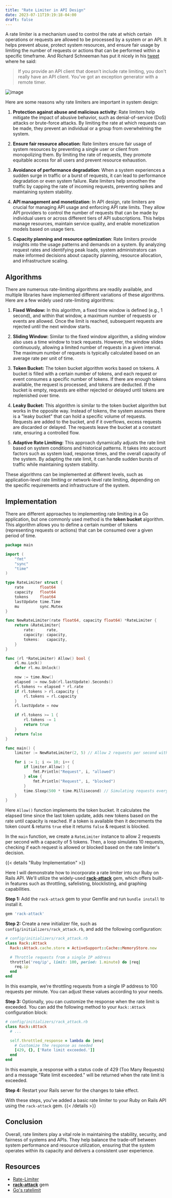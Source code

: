 ```yaml
---
title: "Rate Limiter in API Design"
date: 2023-07-11T19:19:18-04:00
draft: false
---
```


A rate limiter is a mechanism used to control the rate at which certain operations or requests are allowed to be processed by a system or an API. It helps prevent abuse, protect system resources, and ensure fair usage by limiting the number of requests or actions that can be performed within a specific timeframe. And Richard Schneeman has put it nicely in his [tweet](https://twitter.com/schneems/status/1138899094137651200?s=20) where he said:
> If you provide an API client that doesn't include rate limiting, you don't really have an API client. You've got an exception generator with a remote timer.

![image](/funnel.png#center)

Here are some reasons why rate limiters are important in system design:

1. **Protection against abuse and malicious activity**: Rate limiters help mitigate the impact of abusive behavior, such as denial-of-service (DoS) attacks or brute-force attacks. By limiting the rate at which requests can be made, they prevent an individual or a group from overwhelming the system.

2. **Ensure fair resource allocation**: Rate limiters ensure fair usage of system resources by preventing a single user or client from monopolizing them. By limiting the rate of requests, they promote equitable access for all users and prevent resource exhaustion.

3. **Avoidance of performance degradation**: When a system experiences a sudden surge in traffic or a burst of requests, it can lead to performance degradation or even system failure. Rate limiters help smoothen the traffic by capping the rate of incoming requests, preventing spikes and maintaining system stability.

4. **API management and monetization**: In API design, rate limiters are crucial for managing API usage and enforcing API rate limits. They allow API providers to control the number of requests that can be made by individual users or across different tiers of API subscriptions. This helps manage resources, maintain service quality, and enable monetization models based on usage tiers.

5. **Capacity planning and resource optimization**: Rate limiters provide insights into the usage patterns and demands on a system. By analyzing request rates and identifying peak loads, system administrators can make informed decisions about capacity planning, resource allocation, and infrastructure scaling.


## Algorithms

There are numerous rate-limiting algorithms are readily available, and multiple libraries have implemented different variations of these algorithms. Here are a few widely used rate-limiting algorithms:

1. **Fixed Window:** In this algorithm, a fixed time window is defined (e.g., 1 second), and within that window, a maximum number of requests or events are allowed. Once the limit is reached, subsequent requests are rejected until the next window starts.

2. **Sliding Window:** Similar to the fixed window algorithm, a sliding window also uses a time window to track requests. However, the window slides continuously, allowing a limited number of requests in a given interval. The maximum number of requests is typically calculated based on an average rate per unit of time.

3. **Token Bucket:** The token bucket algorithm works based on tokens. A bucket is filled with a certain number of tokens, and each request or event consumes a specific number of tokens. If there are enough tokens available, the request is processed, and tokens are deducted. If the bucket is empty, requests are either rejected or delayed until tokens are replenished over time.

4. **Leaky Bucket:** This algorithm is similar to the token bucket algorithm but works in the opposite way. Instead of tokens, the system assumes there is a "leaky bucket" that can hold a specific volume of requests. Requests are added to the bucket, and if it overflows, excess requests are discarded or delayed. The requests leave the bucket at a constant rate, ensuring a controlled flow.

5. **Adaptive Rate Limiting:** This approach dynamically adjusts the rate limit based on system conditions and historical patterns. It takes into account factors such as system load, response times, and the overall capacity of the system. By adapting the rate limit, it can handle sudden bursts of traffic while maintaining system stability.

These algorithms can be implemented at different levels, such as application-level rate limiting or network-level rate limiting, depending on the specific requirements and infrastructure of the system.

## Implementation

There are different approaches to implementing rate limiting in a Go application, but one commonly used method is the **token bucket** algorithm. This algorithm allows you to define a certain number of tokens (representing requests or actions) that can be consumed over a given period of time.

```go
package main

import (
	"fmt"
	"sync"
	"time"
)

type RateLimiter struct {
	rate       float64
	capacity   float64
	tokens     float64
	lastUpdate time.Time
	mu         sync.Mutex
}

func NewRateLimiter(rate float64, capacity float64) *RateLimiter {
	return &RateLimiter{
		rate:     rate,
		capacity: capacity,
		tokens:   capacity,
	}
}

func (rl *RateLimiter) Allow() bool {
	rl.mu.Lock()
	defer rl.mu.Unlock()

	now := time.Now()
	elapsed := now.Sub(rl.lastUpdate).Seconds()
	rl.tokens += elapsed * rl.rate
	if rl.tokens > rl.capacity {
		rl.tokens = rl.capacity
	}
	rl.lastUpdate = now

	if rl.tokens >= 1 {
		rl.tokens -= 1
		return true
	}
	return false
}

func main() {
	limiter := NewRateLimiter(2, 5) // Allow 2 requests per second with a capacity of 5 tokens

	for i := 1; i <= 10; i++ {
		if limiter.Allow() {
			fmt.Println("Request", i, "allowed")
		} else {
			fmt.Println("Request", i, "blocked")
		}
		time.Sleep(500 * time.Millisecond) // Simulating requests every 500 milliseconds
	}
}

```
Here `Allow()` function implements the token bucket. It calculates the elapsed time since the last token update, adds new tokens based on the rate until capacity is reached. If a token is available then it decrements the token count & returns `true` else it returns `false` & request is blocked.

In the `main` function, we create a `RateLimiter` instance to allow 2 requests per second with a capacity of 5 tokens. Then, a loop simulates 10 requests, checking if each request is allowed or blocked based on the rate limiter's decision.


{{< details "Ruby Implementation" >}}

Here I will demonstrate how to incorporate a rate limiter into our Ruby on Rails API. We'll utilize the widely-used **[rack-attack](https://github.com/rack/rack-attack)** gem, which offers built-in features such as throttling, safelisting, blocklisting, and graphing capabilities.

**Step 1:** Add the `rack-attack` gem to your Gemfile and run `bundle install` to install it.

```ruby
gem 'rack-attack'
```

**Step 2:** Create a new initializer file, such as `config/initializers/rack_attack.rb`, and add the following configuration:

```ruby
# config/initializers/rack_attack.rb
class Rack::Attack
  Rack::Attack.cache.store = ActiveSupport::Cache::MemoryStore.new

  # Throttle requests from a single IP address
  throttle('req/ip', limit: 100, period: 1.minute) do |req|
    req.ip
  end
end
```

In this example, we're throttling requests from a single IP address to 100 requests per minute. You can adjust these values according to your needs.


**Step 3:** Optionally, you can customize the response when the rate limit is exceeded. You can add the following method to your `Rack::Attack` configuration block:

```ruby
# config/initializers/rack_attack.rb
class Rack::Attack
  # ...

  self.throttled_response = lambda do |env|
    # Customize the response as needed
    [429, {}, ['Rate limit exceeded.']]
  end
end
```

In this example, a response with a status code of 429 (Too Many Requests) and a message "Rate limit exceeded." will be returned when the rate limit is exceeded.

**Step 4:** Restart your Rails server for the changes to take effect.

With these steps, you've added a basic rate limiter to your Ruby on Rails API using the `rack-attack` gem.
{{< /details >}}

## Conclusion

Overall, rate limiters play a vital role in maintaining the stability, security, and fairness of systems and APIs. They help balance the trade-off between system performance and resource utilization, ensuring that the system operates within its capacity and delivers a consistent user experience.

## Resources
- [Rate-Limiter](https://en.wikipedia.org/wiki/Rate_limiting)
- **[rack-attack](https://github.com/rack/rack-attack)** gem
- [Go's ratelimit](https://github.com/uber-go/ratelimit)

